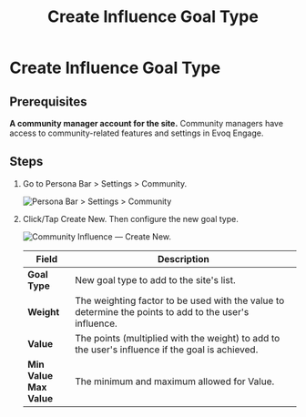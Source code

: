 ﻿---
uid: create-influence-goal-type
topic: create-influence-goal-type
locale: en
title: Create Influence Goal Type
dnneditions: Evoq Engage
dnnversion: 09.02.00
parent-topic: engagement-influence
related-topics: edit-influence-goal-type,delete-influence-goal-type,config-misc-community-settings
---

# Create Influence Goal Type

## Prerequisites

**A community manager account for the site.** Community managers have access to community-related features and settings in Evoq Engage.

## Steps

1.  Go to Persona Bar \> Settings \> Community.
    
    ![Persona Bar > Settings > Community](/images/scr-pbar-mod-Settings-E91.png)
    
2.  Click/Tap Create New. Then configure the new goal type.
    
      
    
    ![Community Influence — Create New.](/images/scr-CommunityInfluence-GoalsNew.png)
    
      
    
    |**Field**|**Description**|
    |---|---|
    |**Goal Type**|New goal type to add to the site's list.|
    |**Weight**|The weighting factor to be used with the value to determine the points to add to the user's influence.|
    |**Value**|The points (multiplied with the weight) to add to the user's influence if the goal is achieved.|
    |**Min Value<br />Max Value**|The minimum and maximum allowed for Value.|

